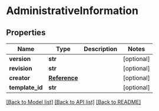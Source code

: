 # AdministrativeInformation

## Properties
Name | Type | Description | Notes
------------ | ------------- | ------------- | -------------
**version** | **str** |  | [optional] 
**revision** | **str** |  | [optional] 
**creator** | [**Reference**](Reference.md) |  | [optional] 
**template_id** | **str** |  | [optional] 

[[Back to Model list]](../README.md#documentation-for-models) [[Back to API list]](../README.md#documentation-for-api-endpoints) [[Back to README]](../README.md)

